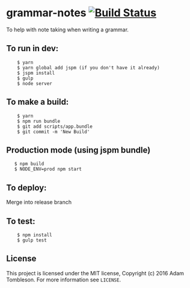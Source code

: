 # grammar-notes [![Build Status](https://travis-ci.org/rek/grammar-notes.svg?branch=master)](https://travis-ci.org/rek/grammar-notes)

To help with note taking when writing a grammar.

## To run in dev:

```
	$ yarn
	$ yarn global add jspm (if you don't have it already)
	$ jspm install
	$ gulp
	$ node server
```

## To make a build:

```
	$ yarn
	$ npm run bundle
	$ git add scripts/app.bundle
	$ git commit -m 'New Build'
```

## Production mode (using jspm bundle)

```
   $ npm build
   $ NODE_ENV=prod npm start
```

## To deploy:

Merge into release branch

## To test:

```
	$ npm install
	$ gulp test
```

## License

This project is licensed under the MIT license, Copyright (c) 2016 Adam Tombleson. For more information see `LICENSE`.
